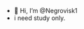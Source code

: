 - 👋 Hi, I’m @Negrovisk1
- i need study only.

<!---
Negrovisk1/Negrovisk1 is a ✨ special ✨ repository because its `README.md` (this file) appears on your GitHub profile.
You can click the Preview link to take a look at your changes.
--->
